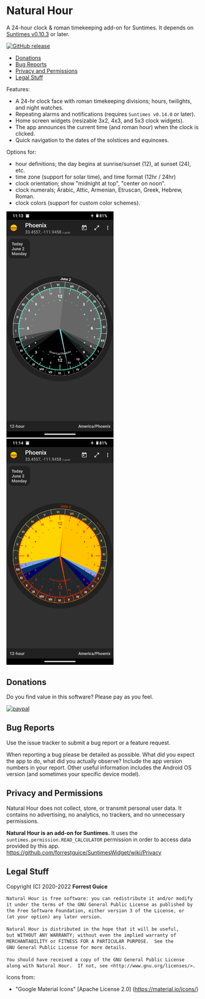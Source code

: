 # Natural Hour
A 24-hour clock &amp; roman timekeeping add-on for Suntimes. It depends on [Suntimes v0.10.3](https://f-droid.org/en/packages/com.forrestguice.suntimeswidget/) or later.

[![GitHub release](https://img.shields.io/github/release/forrestguice/NaturalHour.svg)](https://github.com/forrestguice/NaturalHour/releases)

* [Donations](#donations)
* [Bug Reports](#bug-reports)
* [Privacy and Permissions](#privacy-and-permissions)
* [Legal Stuff](#legal-stuff)

Features:
* A 24-hr clock face with roman timekeeping divisions; hours, twilights, and night watches.
* Repeating alarms and notifications (requires `Suntimes v0.14.0` or later).
* Home screen widgets (resizable 3x2, 4x3, and 5x3 clock widgets).
* The app announces the current time (and roman hour) when the clock is clicked.
* Quick navigation to the dates of the solstices and equinoxes.

Options for:
* hour definitions; the day begins at sunrise/sunset (12), at sunset (24), etc.
* time zone (support for solar time), and time format (12hr / 24hr)
* clock orientation; show "midnight at top", "center on noon".
* clock numerals; Arabic, Attic, Armenian, Etruscan, Greek, Hebrew, Roman.
* clock colors (support for custom color schemes).

<img alt="screenshot1" src='fastlane/metadata/android/en-US/images/phoneScreenshots/1.png' width="280px" /> <img alt="screenshot1" src='fastlane/metadata/android/en-US/images/phoneScreenshots/2.png' width="280px" />

## Donations ##
Do you find value in this software? Please pay as you feel.

[![paypal](https://www.paypalobjects.com/webstatic/en_US/i/btn/png/silver-rect-paypal-26px.png)](https://www.paypal.com/cgi-bin/webscr?cmd=_s-xclick&hosted_button_id=NZJ5FJBCKY6K2)


## Bug Reports ##
Use the issue tracker to submit a bug report or a feature request.

When reporting a bug please be detailed as possible. What did you expect the app to do, what did you actually observe? Include the app version numbers in your report. Other useful information includes the Android OS version (and sometimes your specific device model).

## Privacy and Permissions ##
Natural Hour does not collect, store, or transmit personal user data. It contains no advertising, no analytics, no trackers, and no unnecessary permissions.

__Natural Hour is an add-on for Suntimes.__ It uses the `suntimes.permission.READ_CALCULATOR` permission in order to access data provided by this app. https://github.com/forrestguice/SuntimesWidget/wiki/Privacy

## Legal Stuff
Copyright (C) 2020-2022 **Forrest Guice**
```
Natural Hour is free software: you can redistribute it and/or modify
it under the terms of the GNU General Public License as published by
the Free Software Foundation, either version 3 of the License, or
(at your option) any later version.

Natural Hour is distributed in the hope that it will be useful,
but WITHOUT ANY WARRANTY; without even the implied warranty of
MERCHANTABILITY or FITNESS FOR A PARTICULAR PURPOSE.  See the
GNU General Public License for more details.

You should have received a copy of the GNU General Public License
along with Natural Hour.  If not, see <http://www.gnu.org/licenses/>.
```

Icons from:
* "Google Material Icons" [Apache License 2.0] (https://material.io/icons/)
